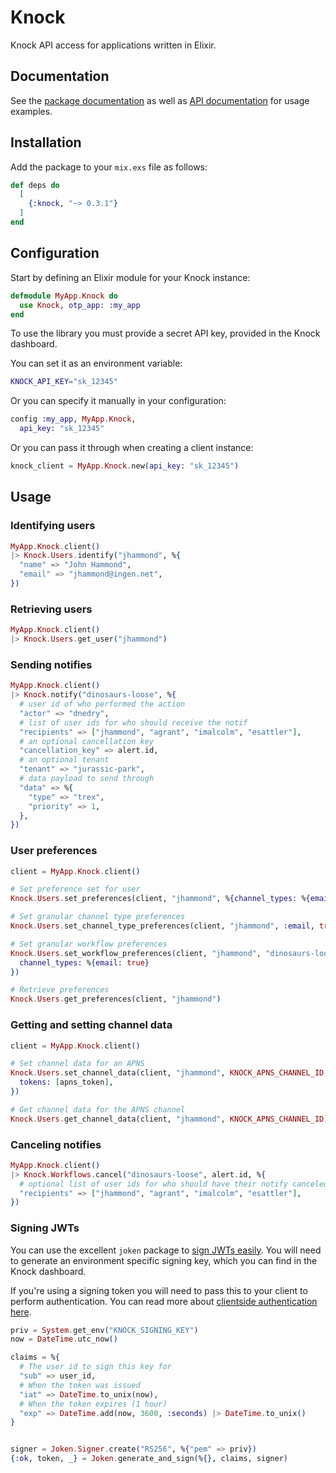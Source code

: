 # Knock

Knock API access for applications written in Elixir.

## Documentation

See the [package documentation](https://hexdocs.pm/knock) as well as [API documentation](https://docs.knock.app) for usage examples.

## Installation

Add the package to your `mix.exs` file as follows:

```elixir
def deps do
  [
    {:knock, "~> 0.3.1"}
  ]
end
```

## Configuration

Start by defining an Elixir module for your Knock instance:

```elixir
defmodule MyApp.Knock do
  use Knock, otp_app: :my_app
end
```

To use the library you must provide a secret API key, provided in the Knock dashboard.

You can set it as an environment variable:

```bash
KNOCK_API_KEY="sk_12345"
```

Or you can specify it manually in your configuration:

```elixir
config :my_app, MyApp.Knock,
  api_key: "sk_12345"
```

Or you can pass it through when creating a client instance:

```elixir
knock_client = MyApp.Knock.new(api_key: "sk_12345")
```

## Usage

### Identifying users

```elixir
MyApp.Knock.client()
|> Knock.Users.identify("jhammond", %{
  "name" => "John Hammond",
  "email" => "jhammond@ingen.net",
})
```

### Retrieving users

```elixir
MyApp.Knock.client()
|> Knock.Users.get_user("jhammond")
```

### Sending notifies

```elixir
MyApp.Knock.client()
|> Knock.notify("dinosaurs-loose", %{
  # user id of who performed the action
  "actor" => "dnedry",
  # list of user ids for who should receive the notif
  "recipients" => ["jhammond", "agrant", "imalcolm", "esattler"],
  # an optional cancellation key
  "cancellation_key" => alert.id,
  # an optional tenant
  "tenant" => "jurassic-park",
  # data payload to send through
  "data" => %{
    "type" => "trex",
    "priority" => 1,
  },
})
```

### User preferences

```elixir
client = MyApp.Knock.client()

# Set preference set for user
Knock.Users.set_preferences(client, "jhammond", %{channel_types: %{email: true}})

# Set granular channel type preferences
Knock.Users.set_channel_type_preferences(client, "jhammond", :email, true)

# Set granular workflow preferences
Knock.Users.set_workflow_preferences(client, "jhammond", "dinosaurs-loose", %{
  channel_types: %{email: true}
})

# Retrieve preferences
Knock.Users.get_preferences(client, "jhammond")
```

### Getting and setting channel data

```elixir
client = MyApp.Knock.client()

# Set channel data for an APNS
Knock.Users.set_channel_data(client, "jhammond", KNOCK_APNS_CHANNEL_ID, %{
  tokens: [apns_token],
})

# Get channel data for the APNS channel
Knock.Users.get_channel_data(client, "jhammond", KNOCK_APNS_CHANNEL_ID)
```

### Canceling notifies

```elixir
MyApp.Knock.client()
|> Knock.Workflows.cancel("dinosaurs-loose", alert.id, %{
  # optional list of user ids for who should have their notify canceled
  "recipients" => ["jhammond", "agrant", "imalcolm", "esattler"],
})
```

### Signing JWTs

You can use the excellent `joken` package to [sign JWTs easily](https://hexdocs.pm/joken/assymetric_cryptography_signers.html#using-asymmetric-algorithms).
You will need to generate an environment specific signing key, which you can find in the Knock dashboard.

If you're using a signing token you will need to pass this to your client to perform authentication.
You can read more about [clientside authentication here](https://docs.knock.app/client-integration/authenticating-users).

```elixir
priv = System.get_env("KNOCK_SIGNING_KEY")
now = DateTime.utc_now()

claims = %{
  # The user id to sign this key for
  "sub" => user_id,
  # When the token was issued
  "iat" => DateTime.to_unix(now),
  # When the token expires (1 hour)
  "exp" => DateTime.add(now, 3600, :seconds) |> DateTime.to_unix()
}


signer = Joken.Signer.create("RS256", %{"pem" => priv})
{:ok, token, _} = Joken.generate_and_sign(%{}, claims, signer)
```
